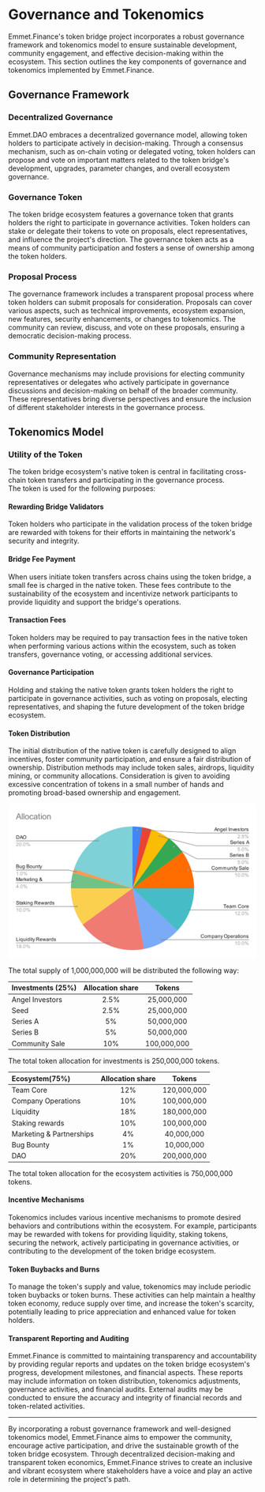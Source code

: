 # Governance and Tokenomics

Emmet.Finance's token bridge project incorporates a robust governance framework and tokenomics model to ensure sustainable development, community engagement, and effective decision-making within the ecosystem. This section outlines the key components of governance and tokenomics implemented by Emmet.Finance.

## Governance Framework

### Decentralized Governance
Emmet.DAO embraces a decentralized governance model, allowing token holders to participate actively in decision-making. Through a consensus mechanism, such as on-chain voting or delegated voting, token holders can propose and vote on important matters related to the token bridge's development, upgrades, parameter changes, and overall ecosystem governance.

### Governance Token
The token bridge ecosystem features a governance token that grants holders the right to participate in governance activities. Token holders can stake or delegate their tokens to vote on proposals, elect representatives, and influence the project's direction. The governance token acts as a means of community participation and fosters a sense of ownership among the token holders.

### Proposal Process
The governance framework includes a transparent proposal process where token holders can submit proposals for consideration. Proposals can cover various aspects, such as technical improvements, ecosystem expansion, new features, security enhancements, or changes to tokenomics. The community can review, discuss, and vote on these proposals, ensuring a democratic decision-making process.

### Community Representation
Governance mechanisms may include provisions for electing community representatives or delegates who actively participate in governance discussions and decision-making on behalf of the broader community. These representatives bring diverse perspectives and ensure the inclusion of different stakeholder interests in the governance process.

## Tokenomics Model

### Utility of the Token

The token bridge ecosystem's native token is central in facilitating cross-chain token transfers and participating in the governance process. 
<br/>The token is used for the following purposes:

#### Rewarding Bridge Validators
Token holders who participate in the validation process of the token bridge are rewarded with tokens for their efforts in maintaining the network's security and integrity.

#### Bridge Fee Payment
When users initiate token transfers across chains using the token bridge, a small fee is charged in the native token. These fees contribute to the sustainability of the ecosystem and incentivize network participants to provide liquidity and support the bridge's operations.

#### Transaction Fees
Token holders may be required to pay transaction fees in the native token when performing various actions within the ecosystem, such as token transfers, governance voting, or accessing additional services.

#### Governance Participation
Holding and staking the native token grants token holders the right to participate in governance activities, such as voting on proposals, electing representatives, and shaping the future development of the token bridge ecosystem.

#### Token Distribution
The initial distribution of the native token is carefully designed to align incentives, foster community participation, and ensure a fair distribution of ownership. Distribution methods may include token sales, airdrops, liquidity mining, or community allocations. Consideration is given to avoiding excessive concentration of tokens in a small number of hands and promoting broad-based ownership and engagement.

![Token Allocation Chart](./assets/Allocation.svg)

The total supply of 1,000,000,000 will be distributed the following way:

|Investments (25%)|Allocation share|Tokens|
|:-|:-:|:-:|
|Angel Investors| 		  2.5%| 	  25,000,000
|Seed| 				  2.5%| 	  25,000,000
|Series A| 			  5%| 	  	  50,000,000
|Series B| 			  5%| 	  	  50,000,000
|Community Sale| 		10%| 		100,000,000

The total token allocation for investments is 250,000,000 tokens.

|Ecosystem(75%)|         	Allocation share|	    Tokens|
|:-|:-:|:-:|
|Team Core| 			12%| 		120,000,000
|Company Operations| 	10%| 		100,000,000
|Liquidity| 			18%| 		180,000,000
|Staking rewards| 		10%| 		100,000,000
|Marketing & Partnerships| 	   4%| 	  	  40,000,000
|Bug Bounty| 			   1%| 	  	  10,000,000
|DAO| 				20%| 	200,000,000

The total token allocation for the ecosystem activities is 750,000,000 tokens.


#### Incentive Mechanisms
Tokenomics includes various incentive mechanisms to promote desired behaviors and contributions within the ecosystem. For example, participants may be rewarded with tokens for providing liquidity, staking tokens, securing the network, actively participating in governance activities, or contributing to the development of the token bridge ecosystem.

#### Token Buybacks and Burns
To manage the token's supply and value, tokenomics may include periodic token buybacks or token burns. These activities can help maintain a healthy token economy, reduce supply over time, and increase the token's scarcity, potentially leading to price appreciation and enhanced value for token holders.

#### Transparent Reporting and Auditing
Emmet.Finance is committed to maintaining transparency and accountability by providing regular reports and updates on the token bridge ecosystem's progress, development milestones, and financial aspects. These reports may include information on token distribution, tokenomics adjustments, governance activities, and financial audits. External audits may be conducted to ensure the accuracy and integrity of financial records and token-related activities.

***

By incorporating a robust governance framework and well-designed tokenomics model, Emmet.Finance aims to empower the community, encourage active participation, and drive the sustainable growth of the token bridge ecosystem. Through decentralized decision-making and transparent token economics, Emmet.Finance strives to create an inclusive and vibrant ecosystem where stakeholders have a voice and play an active role in determining the project's path.
